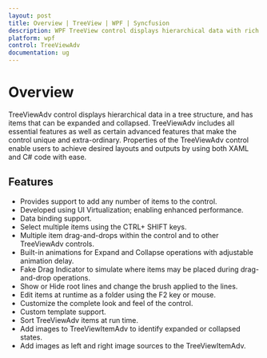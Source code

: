```yaml
---
layout: post
title: Overview | TreeView | WPF | Syncfusion
description: WPF TreeView control displays hierarchical data with rich features like binding, load-on-demand, editing, checkbox selection, drag-and-drop, and more.
platform: wpf
control: TreeViewAdv
documentation: ug
---
```

# Overview

TreeViewAdv control displays hierarchical data in a tree structure, and has items that can be expanded and collapsed. TreeViewAdv includes all essential features as well as certain advanced features that make the control unique and extra-ordinary. Properties of the TreeViewAdv control enable users to achieve desired layouts and outputs by using both XAML and C# code with ease.

## Features

* Provides support to add any number of items to the control.
* Developed using UI Virtualization; enabling enhanced performance.
* Data binding support.
* Select multiple items using the CTRL+ SHIFT keys.
* Multiple item drag-and-drops within the control and to other TreeViewAdv controls.
* Built-in animations for Expand and Collapse operations with adjustable animation delay.
* Fake Drag Indicator to simulate where items may be placed during drag-and-drop operations.
* Show or Hide root lines and change the brush applied to the lines.
* Edit items at runtime as a folder using the F2 key or mouse.
* Customize the complete look and feel of the control.
* Custom template support.
* Sort TreeViewAdv items at run time.
* Add images to TreeViewItemAdv to identify expanded or collapsed states.
* Add images as left and right image sources to the TreeViewItemAdv.

